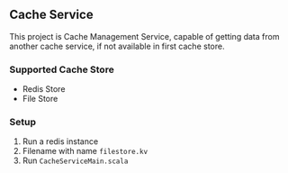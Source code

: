 ## Cache Service
This project is Cache Management Service, capable of getting data from another cache service,
if not available in first cache store.

### Supported Cache Store
- Redis Store
- File Store

### Setup
1. Run a redis instance
2. Filename with name `filestore.kv`
3. Run `CacheServiceMain.scala`